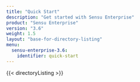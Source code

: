 ```yaml
---
title: "Quick Start"
description: "Get started with Sensu Enterprise"
product: "Sensu Enterprise"
version: "3.6"
weight: 1.5
layout: "base-for-directory-listing"
menu:
  sensu-enterprise-3.6:
    identifier: quick-start
---
```


{{< directoryListing >}}
